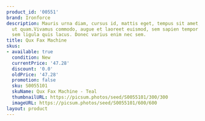 ```yaml
---
product_id: '00551'
brand: Ironforce
description: Mauris urna diam, cursus id, mattis eget, tempus sit amet, risus. Praesent
  ut quam.Vivamus commodo, augue et laoreet euismod, sem sapien tempor dolor, ac egestas
  sem ligula quis lacus. Donec varius enim nec sem.
title: Qux Fax Machine
skus:
- available: true
  condition: New
  currentPrice: '47.28'
  discount: '0.0'
  oldPrice: '47.28'
  promotion: false
  sku: S0055101
  skuName: Qux Fax Machine - Teal
  thumbnailURL: https://picsum.photos/seed/S0055101/300/300
  imageURL: https://picsum.photos/seed/S0055101/600/600
layout: product
---
```

